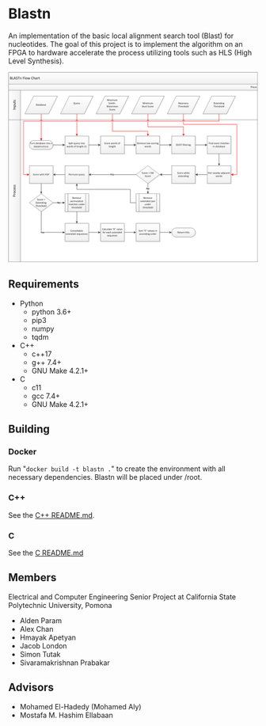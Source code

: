 # Blastn
An implementation of the basic local alignment search tool
(Blast) for nucleotides. The goal of this project is to implement the algorithm on an FPGA to hardware accelerate the process utilizing tools such as HLS (High Level Synthesis).

![Blastn Process](blastn-flowchart.png)

## Requirements
* Python
  * python 3.6+
  * pip3
  * numpy
  * tqdm
* C++
  * c++17
  * g++ 7.4+
  * GNU Make 4.2.1+
* C
  * c11
  * gcc 7.4+
  * GNU Make 4.2.1+

## Building
### Docker
Run "`docker build -t blastn .`" to create the environment with all necessary dependencies. Blastn will be placed under /root.
### C++
See the [C++ README.md](cpp/README.md).
### C
See the [C README.md](c/README.md)

## Members
Electrical and Computer Engineering Senior Project
at California State Polytechnic University, Pomona
- Alden Param
- Alex Chan
- Hmayak Apetyan
- Jacob London
- Simon Tutak
- Sivaramakrishnan Prabakar

## Advisors
- Mohamed El-Hadedy (Mohamed Aly)
- Mostafa M. Hashim Ellabaan
